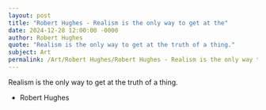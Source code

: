 ```yaml
---
layout: post
title: "Robert Hughes - Realism is the only way to get at the"
date: 2024-12-28 12:00:00 -0000
author: Robert Hughes
quote: "Realism is the only way to get at the truth of a thing."
subject: Art
permalink: /Art/Robert Hughes/Robert Hughes - Realism is the only way to get at the
---
```


Realism is the only way to get at the truth of a thing.

- Robert Hughes
